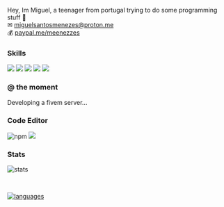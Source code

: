 
Hey, Im Miguel, a teenager from portugal trying to do some programming stuff 👋
<br>
✉ [miguelsantosmenezes@proton.me](mailto://miguelsantosmenezes@proton.me)
<br>
💰 [paypal.me/meenezzes](https://paypal.me/meenezzes)



### Skills
<img src="https://img.shields.io/badge/Python-3776AB?style=for-the-badge&logo=python&logoColor=white"> <img src="https://img.shields.io/badge/HTML5-E34F26?style=for-the-badge&logo=html5&logoColor=white"> <img src="https://img.shields.io/badge/CSS3-1572B6?style=for-the-badge&logo=css3&logoColor=white"> <img src="https://img.shields.io/badge/JavaScript-F7DF1E?style=for-the-badge&logo=javascript&logoColor=black"> <img src="https://img.shields.io/badge/C%23-239120?style=for-the-badge&logo=c-sharp&logoColor=white">
### @ the moment
Developing a fivem server...

### Code Editor
<img src="https://img.shields.io/badge/Visual--Studio--Code-1380B7" alt="npm"/>
<img src="https://img.shields.io/badge/Visual--Studio--2022-1380B7">

### Stats

![stats](https://github-readme-stats.vercel.app/api?username=sintzy&show_icons=true&theme=dracula) 
  
<br>
  
[![languages](https://github-readme-stats.vercel.app/api/top-langs/?username=sintzy&layout=compact)](https://github.com/anuraghazra/github-readme-stats)
